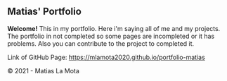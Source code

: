 ## Matias' Portfolio

**Welcome!** This in my portfolio. Here i'm saying all of me and my projects. The portfolio in not completed so some pages are incompleted or it has problems. Also you can contribute to the project to completed it.

Link of GitHub Page: https://mlamota2020.github.io/portfolio-matias
    
© 2021 - Matias La Mota